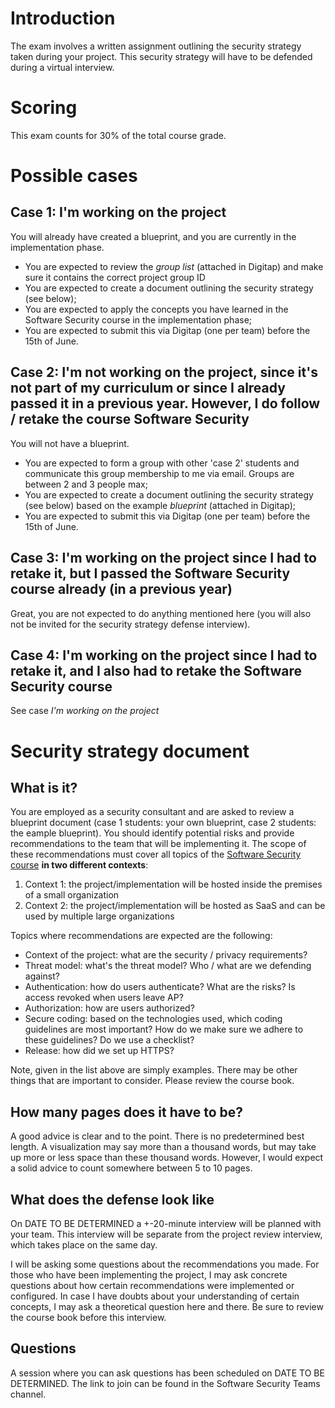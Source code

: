 # Introduction
The exam involves a written assignment outlining the security strategy taken during your project. This security strategy will have to be defended during a virtual interview. 

# Scoring 
This exam counts for 30% of the total course grade. 

# Possible cases
## Case 1: I'm working on the project
You will already have created a blueprint, and you are currently in the implementation phase.
 
* You are expected to review the _group list_ (attached in Digitap) and make sure it contains the correct project group ID
* You are expected to create a document outlining the security strategy (see below);
* You are expected to apply the concepts you have learned in the Software Security course in the implementation phase;
* You are expected to submit this via Digitap (one per team) before the 15th of June.

## Case 2: I'm not working on the project, since it's not part of my curriculum or since I already passed it in a previous year. However, I do follow / retake the course Software Security
You will not have a blueprint. 

* You are expected to form a group with other 'case 2' students and communicate this group membership to me via email. Groups are between 2 and 3 people max;
* You are expected to create a document outlining the security strategy (see below) based on the example _blueprint_ (attached in Digitap);
* You are expected to submit this via Digitap (one per team) before the 15th of June.

## Case 3: I'm working on the project since I had to retake it, but I passed the Software Security course already (in a previous year)
Great, you are not expected to do anything mentioned here (you will also not be invited for the security strategy defense interview).

## Case 4: I'm working on the project since I had to retake it, and I also had to retake the Software Security course
See case _I'm working on the project_

# Security strategy document
## What is it?
You are employed as a security consultant and are asked to review a blueprint document (case 1 students: your own blueprint, case 2 students: the eample blueprint). You should identify potential risks and provide recommendations to the team that will be implementing it. The scope of these recommendations must cover all topics of the [Software Security course](https://apwt.gitbook.io/software-security/) **in two different contexts**:

1. Context 1: the project/implementation will be hosted inside the premises of a small organization
2. Context 2: the project/implementation will be hosted as SaaS and can be used by multiple large organizations 

Topics where recommendations are expected are the following:
* Context of the project: what are the security / privacy requirements?
* Threat model: what's the threat model? Who / what are we defending against?
* Authentication: how do users authenticate? What are the risks? Is access revoked when users leave AP?
* Authorization: how are users authorized? 
* Secure coding: based on the technologies used, which coding guidelines are most important? How do we make sure we adhere to these guidelines? Do we use a checklist? 
* Release: how did we set up HTTPS?  

Note, given in the list above are simply examples. There may be other things that are important to consider. Please review the course book. 

## How many pages does it have to be?
A good advice is clear and to the point. There is no predetermined best length. A visualization may say more than a thousand words, but may take up more or less space than these thousand words. 
However, I would expect a solid advice to count somewhere between 5 to 10 pages. 

## What does the defense look like
On DATE TO BE DETERMINED a +-20-minute interview will be planned with your team. This interview will be separate from the project review interview, which takes place on the same day. 

I will be asking some questions about the recommendations you made. For those who have been implementing the project, I may ask concrete questions about how certain recommendations were implemented or configured. 
In case I have doubts about your understanding of certain concepts, I may ask a theoretical question here and there. Be sure to review the course book before this interview. 

## Questions
A session where you can ask questions has been scheduled on DATE TO BE DETERMINED. The link to join can be found in the Software Security Teams channel. 